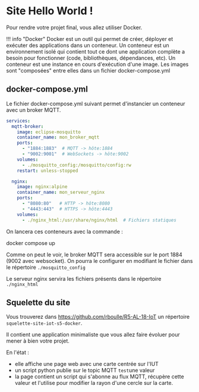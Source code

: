 # Site Hello World !

Pour rendre votre projet final, vous allez utiliser Docker.

!!! info "Docker"
    Docker est un outil qui permet de créer, déployer et exécuter des applications dans un conteneur. Un conteneur est un environnement isolé qui contient tout ce dont une application complète a besoin pour fonctionner (code, bibliothèques, dépendances, etc). Un conteneur est une instance en cours d'exécution d'une image. Les images sont "composées" entre elles dans un fichier docker-compose.yml

## docker-compose.yml

Le fichier docker-compose.yml suivant permet d'instancier un conteneur avec un broker MQTT.


```yaml
services:
  mqtt-broker:
    image: eclipse-mosquitto
    container_name: mon_broker_mqtt
    ports:
      - "1884:1883"  # MQTT -> hôte:1884
      - "9002:9001"  # WebSockets -> hôte:9002
    volumes:
      - ./mosquitto_config:/mosquitto/config:rw
    restart: unless-stopped

  nginx:
    image: nginx:alpine
    container_name: mon_serveur_nginx
    ports:
      - "8080:80"   # HTTP -> hôte:8080
      - "4443:443"  # HTTPS -> hôte:4443
    volumes:
      - ./nginx_html:/usr/share/nginx/html  # Fichiers statiques
```

On lancera ces conteneurs avec la commande :

 docker compose up

Comme on peut le voir, le broker MQTT sera accessible sur le port 1884 (9002 avec websocket). On pourra le configurer en modifiant le fichier dans le répertoire `./mosquitto_config`

Le serveur nginx servira les fichiers présents dans le répertoire `./nginx_html`

## Squelette du site

Vous trouverez dans https://github.com/rboulle/R5-AL-18-IoT un répertoire `squelette-site-iot-s5-docker`.

Il contient une application minimaliste que vous allez faire évoluer pour mener à bien votre projet.

En l'état :

* elle affiche une page web avec une carte centrée sur l'IUT
* un script python publie sur le topic MQTT `test`une valeur
* la page contient un script qui s'abonne au flux MQTT, récupère cette valeur et l'utilise pour modifier la rayon d'une cercle sur la carte.